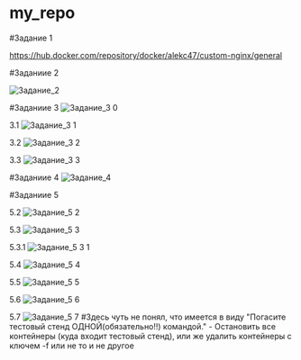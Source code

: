 # my_repo
#Задание 1

https://hub.docker.com/repository/docker/alekc47/custom-nginx/general

#Заданиие 2

![Задание_2](https://github.com/arklucis/my_repo/assets/154414081/bc969441-15f7-4636-8ffa-9f186b13788c)

#Заданиие 3
![Задание_3 0](https://github.com/arklucis/my_repo/assets/154414081/3a5532ae-3719-45d6-9834-08f5f4afa3ec)

3.1
![Задание_3 1](https://github.com/arklucis/my_repo/assets/154414081/020da0dc-a81d-47c7-8211-eb1d4c54435c)

3.2
![Задание_3 2](https://github.com/arklucis/my_repo/assets/154414081/716c7cd9-4f6b-4a77-9517-9291c71e5d95)

3.3
![Задание_3 3](https://github.com/arklucis/my_repo/assets/154414081/b1503ef0-d4f8-478d-b3c3-ab1358faed08)

#Заданиие 4
![Задание_4](https://github.com/arklucis/my_repo/assets/154414081/5e121453-a0db-422d-98a0-28f639baa680)

#Заданиие 5

5.2
![Задание_5 2](https://github.com/arklucis/my_repo/assets/154414081/16f3f96b-efa9-427b-af25-841b637ca49e)

5.3
![Задание_5 3](https://github.com/arklucis/my_repo/assets/154414081/c9d80b94-a6f9-4586-a414-1b8fdb924f13)

5.3.1
![Задание_5 3 1](https://github.com/arklucis/my_repo/assets/154414081/5ff5a1dd-e20e-41f7-9b89-41b21ed83e99)

5.4
![Задание_5 4](https://github.com/arklucis/my_repo/assets/154414081/4cfc7f7d-128d-4720-a6f0-ead5afc8b2bf)

5.5
![Задание_5 5](https://github.com/arklucis/my_repo/assets/154414081/ae4d9b99-569f-493a-a371-b49bb8f2660c)

5.6
![Задание_5 6](https://github.com/arklucis/my_repo/assets/154414081/6833406b-af8b-400f-bceb-3214b70bc748)

5.7
![Задание_5 7](https://github.com/arklucis/my_repo/assets/154414081/1138d9fe-a85d-4904-b592-cca2b583ad4d)
#Здесь чуть не понял, что имеется в виду "Погасите тестовый стенд ОДНОЙ(обязательно!!) командой." - Остановить все контейнеры (куда входит тестовый стенд), или же удалить контейнеры с ключем -f или не то и не другое
